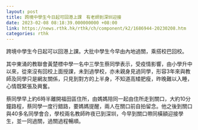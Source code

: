 ```yaml
---
layout: post
title: 跨境中學生今日起可回港上課　有老師到深圳迎接
date: 2023-02-08 08:18:39.000000000 +08:00
link: https://news.rthk.hk/rthk/ch/component/k2/1686944-20230208.htm
categories: rthk
---
```


跨境中學生今日起可以回港上課。大批中學生今早由內地過關，乘搭校巴回校。

其中東涌的教聯會黃楚標中學一名中三學生蔡同學表示，受疫情影響，由小學升中以來，從來沒有回校上面授課，未到過學校，亦未親身見過同學，形容3年來與教師及同學只是網友關係，只見到對方的上半身，不知道高矮肥瘦，昨晚難以入睡，心情既緊張及興奮。

蔡同學早上約6時半離開福田區住所，由媽媽陪同一起由住所走到關口，大約10分鐘路程，蔡同學一度行錯路，要媽媽提醒，兩人在關口前自拍留念。他之後到關口與40多名同學會合，學校兩名教師昨夜已到深圳，今早到關口帶同橫額迎接學生，並一同過關，過關過程暢順。
